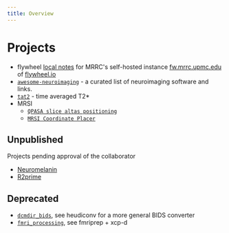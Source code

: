 ```yaml
---
title: Overview
---
```

# Projects

* flywheel [local notes](flywheel) for MRRC's self-hosted instance [fw.mrrc.upmc.edu](https://fw.mrrc.upmc.edu) of [flywheel.io](https://flywheel.io)
* [`awesome-neuroimaging`](https://github.com/NPACore/awesome-neuroimaging) - a curated list of neuroimaging software and links.
* [`tat2`](//lncd.github.io/lncdtools/tat2/) - time averaged T2*
* MRSI
    * [`QPASA slice altas positioning`](https://github.com/LabNeuroCogDevel/QPASA_slice-warp)
    * [`MRSI Coordinate Placer`](https://github.com/LabNeuroCogDevel/MRSIcoord.py)

## Unpublished
Projects pending approval of the collaborator 

* [Neuromelanin](//github.com/LabNeuroCogDevel/NM_toolbox)
* [R2prime](//github.com/LabNeuroCogDevel/r2prime-prisma)

## Deprecated

* [`dcmdir_bids`](//lncd.github.io/lncdtools/BIDS/), see heudiconv for a more general BIDS converter 
* [`fmri_processing`](//github.com/LabNeuroCogDevel/fmri_processing_scripts), see fmriprep + xcp-d
